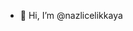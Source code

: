 - 👋 Hi, I’m @nazlicelikkaya

<!---
nazlicelikkaya/nazlicelikkaya is a ✨ special ✨ repository because its `README.md` (this file) appears on your GitHub profile.
You can click the Preview link to take a look at your changes.
--->
